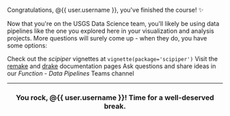 Congratulations, @{{ user.username }}, you've finished the course! :sparkles:

Now that you're on the USGS Data Science team, you'll likely be using data pipelines like the one you explored here in your visualization and analysis projects. More questions will surely come up - when they do, you have some options:

Check out the *scipiper* vignettes at `vignette(package='scipiper')`
Visit the [remake](https://github.com/richfitz/remake/blob/master/README.md) and [drake](https://books.ropensci.org/drake/) documentation pages
Ask questions and share ideas in our *Function - Data Pipelines* Teams channel

<hr><h3 align="center">You rock, @{{ user.username }}! Time for a well-deserved break.</h3>
